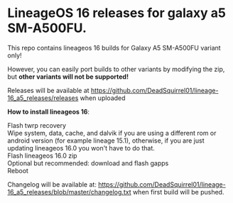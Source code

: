 # LineageOS 16 releases for galaxy a5 SM-A500FU.

This repo contains lineageos 16 builds for Galaxy A5 SM-A500FU variant only!

However, you can easily port builds to other variants by modifying the zip, but <b>other variants will not be supported!</b>

Releases will be available at https://github.com/DeadSquirrel01/lineage-16_a5_releases/releases when uploaded


<b>How to install lineageos 16</b>:

Flash twrp recovery <br />
Wipe system, data, cache, and dalvik if you are using a different rom or android version (for example lineage 15.1), otherwise, if you are just updating lineageos 16.0 you won't have to do that. <br />
Flash lineageos 16.0 zip <br />
Optional but recommended: download and flash gapps <br />
Reboot

Changelog will be available at: https://github.com/DeadSquirrel01/lineage-16_a5_releases/blob/master/changelog.txt when first build will be pushed.
